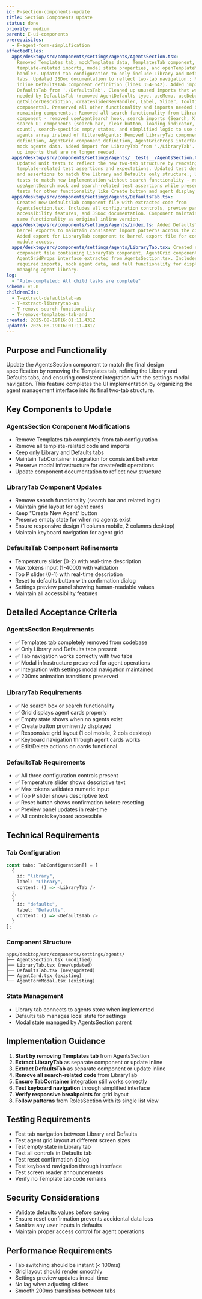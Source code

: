 ```yaml
---
id: F-section-components-update
title: Section Components Update
status: done
priority: medium
parent: E-ui-components
prerequisites:
  - F-agent-form-simplification
affectedFiles:
  apps/desktop/src/components/settings/agents/AgentsSection.tsx:
    Removed Templates tab, mockTemplates data, TemplatesTab component,
    template-related imports, modal state properties, and openTemplateModal
    handler. Updated tab configuration to only include Library and Defaults
    tabs. Updated JSDoc documentation to reflect two-tab navigation.; Removed
    inline DefaultsTab component definition (lines 354-642). Added import for
    DefaultsTab from './DefaultsTab'. Cleaned up unused imports that were only
    needed by DefaultsTab (removed AgentDefaults type, useMemo, useDebounce,
    getSliderDescription, createSliderKeyHandler, Label, Slider, Tooltip
    components). Preserved all other functionality and imports needed by
    remaining components.; Removed all search functionality from LibraryTab
    component - removed useAgentSearch hook, search imports (Search, X icons),
    search UI components (search bar, clear button, loading indicator, results
    count), search-specific empty states, and simplified logic to use direct
    agents array instead of filteredAgents; Removed LibraryTab component
    definition, AgentGrid component definition, AgentGridProps interface, and
    mock agents data. Added import for LibraryTab from './LibraryTab'. Cleaned
    up imports that are no longer needed.
  apps/desktop/src/components/settings/agents/__tests__/AgentsSection.test.tsx:
    Updated unit tests to reflect the new two-tab structure by removing all
    template-related test assertions and expectations. Updated test descriptions
    and assertions to match the Library and Defaults only structure.; Updated
    tests to match new implementation without search functionality - removed
    useAgentSearch mock and search-related test assertions while preserving
    tests for other functionality like Create button and agent display
  apps/desktop/src/components/settings/agents/DefaultsTab.tsx:
    Created new DefaultsTab component file with extracted code from
    AgentsSection.tsx. Includes all configuration controls, preview panel,
    accessibility features, and JSDoc documentation. Component maintains exact
    same functionality as original inline version.
  apps/desktop/src/components/settings/agents/index.ts: Added DefaultsTab to
    barrel exports to maintain consistent import patterns across the codebase.;
    Added export for LibraryTab component to barrel export file for consistent
    module access.
  apps/desktop/src/components/settings/agents/LibraryTab.tsx: Created new
    component file containing LibraryTab component, AgentGrid component, and
    AgentGridProps interface extracted from AgentsSection.tsx. Includes all
    required imports, mock agent data, and full functionality for displaying and
    managing agent library.
log:
  - "Auto-completed: All child tasks are complete"
schema: v1.0
childrenIds:
  - T-extract-defaultstab-as
  - T-extract-librarytab-as
  - T-remove-search-functionality
  - T-remove-templates-tab-and
created: 2025-08-19T16:01:11.431Z
updated: 2025-08-19T16:01:11.431Z
---
```


## Purpose and Functionality

Update the AgentsSection component to match the final design specification by removing the Templates tab, refining the Library and Defaults tabs, and ensuring consistent integration with the settings modal navigation. This feature completes the UI implementation by organizing the agent management interface into its final two-tab structure.

## Key Components to Update

### AgentsSection Component Modifications

- Remove Templates tab completely from tab configuration
- Remove all template-related code and imports
- Keep only Library and Defaults tabs
- Maintain TabContainer integration for consistent behavior
- Preserve modal infrastructure for create/edit operations
- Update component documentation to reflect new structure

### LibraryTab Component Updates

- Remove search functionality (search bar and related logic)
- Maintain grid layout for agent cards
- Keep "Create New Agent" button
- Preserve empty state for when no agents exist
- Ensure responsive design (1 column mobile, 2 columns desktop)
- Maintain keyboard navigation for agent grid

### DefaultsTab Component Refinements

- Temperature slider (0-2) with real-time description
- Max tokens input (1-4000) with validation
- Top P slider (0-1) with real-time description
- Reset to defaults button with confirmation dialog
- Settings preview panel showing human-readable values
- Maintain all accessibility features

## Detailed Acceptance Criteria

### AgentsSection Requirements

- ✅ Templates tab completely removed from codebase
- ✅ Only Library and Defaults tabs present
- ✅ Tab navigation works correctly with two tabs
- ✅ Modal infrastructure preserved for agent operations
- ✅ Integration with settings modal navigation maintained
- ✅ 200ms animation transitions preserved

### LibraryTab Requirements

- ✅ No search box or search functionality
- ✅ Grid displays agent cards properly
- ✅ Empty state shows when no agents exist
- ✅ Create button prominently displayed
- ✅ Responsive grid layout (1 col mobile, 2 cols desktop)
- ✅ Keyboard navigation through agent cards works
- ✅ Edit/Delete actions on cards functional

### DefaultsTab Requirements

- ✅ All three configuration controls present
- ✅ Temperature slider shows descriptive text
- ✅ Max tokens validates numeric input
- ✅ Top P slider shows descriptive text
- ✅ Reset button shows confirmation before resetting
- ✅ Preview panel updates in real-time
- ✅ All controls keyboard accessible

## Technical Requirements

### Tab Configuration

```typescript
const tabs: TabConfiguration[] = [
  {
    id: "library",
    label: "Library",
    content: () => <LibraryTab />
  },
  {
    id: "defaults",
    label: "Defaults",
    content: () => <DefaultsTab />
  }
];
```

### Component Structure

```
apps/desktop/src/components/settings/agents/
├── AgentsSection.tsx (modified)
├── LibraryTab.tsx (new/updated)
├── DefaultsTab.tsx (new/updated)
├── AgentCard.tsx (existing)
└── AgentFormModal.tsx (existing)
```

### State Management

- Library tab connects to agents store when implemented
- Defaults tab manages local state for settings
- Modal state managed by AgentsSection parent

## Implementation Guidance

1. **Start by removing Templates tab** from AgentsSection
2. **Extract LibraryTab** as separate component or update inline
3. **Extract DefaultsTab** as separate component or update inline
4. **Remove all search-related code** from LibraryTab
5. **Ensure TabContainer** integration still works correctly
6. **Test keyboard navigation** through simplified interface
7. **Verify responsive breakpoints** for grid layout
8. **Follow patterns** from RolesSection with its single list view

## Testing Requirements

- Test tab navigation between Library and Defaults
- Test agent grid layout at different screen sizes
- Test empty state in Library tab
- Test all controls in Defaults tab
- Test reset confirmation dialog
- Test keyboard navigation through interface
- Test screen reader announcements
- Verify no Template tab code remains

## Security Considerations

- Validate defaults values before saving
- Ensure reset confirmation prevents accidental data loss
- Sanitize any user inputs in defaults
- Maintain proper access control for agent operations

## Performance Requirements

- Tab switching should be instant (< 100ms)
- Grid layout should render smoothly
- Settings preview updates in real-time
- No lag when adjusting sliders
- Smooth 200ms transitions between tabs
